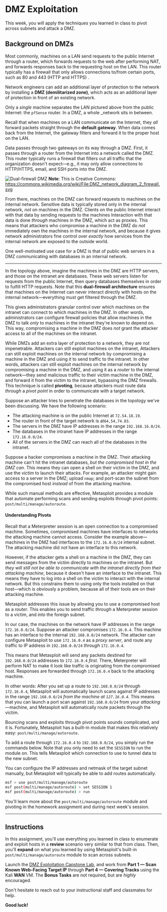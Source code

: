 # DMZ Exploitation
This week, you will apply the techniques you learned in class to pivot across subnets and attack a DMZ.

## Background on DMZs
Most commonly, machines on a LAN send requests to the public Internet through a router, which forwards requests to the web after performing NAT, and forwards responses back to the requesting host on the LAN. This router typically has a firewall that only allows connections to/from certain ports, such as 80 and 443 (HTTP and HTTPS) .

Network engineers can add an additional layer of protection to the network by installing a **DMZ (demilitarized zone)**, which acts as an additional layer of protection in front of an existing network.

Only a _single_ machine separates the LAN pictured above from the public Internet: the `pfSense` router. In a DMZ, a whole _network sits in between.

Recall that when machines on a LAN communicate on the Internet, they _all_ forward packets straight through the **default gateway**. When data comes back from the Internet, the gateway filters and forward it to the proper host on the LAN.

Data passes through two gateways on its way through a DMZ. First, it passes through a router from the Internet into a network called the DMZ.  This router typically runs a firewall that filters out all traffic that the organization doesn't expect—e.g., it may only allow connections to HTTP/HTTPS, email, and SSH ports into the DMZ.

  ![Dual-firewall DMZ](https://upload.wikimedia.org/wikipedia/commons/thumb/6/60/DMZ_network_diagram_2_firewall.svg/960px-DMZ_network_diagram_2_firewall.svg.png)
  **Note**: This is Creative Commons: https://commons.wikimedia.org/wiki/File:DMZ_network_diagram_2_firewall.svg

From there, machines on the DMZ can forward requests to machines on the  internal network. Sensitive data is typically stored only in the internal network, _not_ on machines in the DMZ. Clients on the public Internet interact with that data by sending requests to the machines Interaction with that data is done _through_ machines in the DMZ, which act as proxies. This means that attackers who compromise a machine in the DMZ do _not_ immediately own the machines in the internal network, and because it gives network administrators fine control over _exactly_ how services from the internal network are exposed to the outside world.

One well-motivated use case for a DMZ is that of public web servers in a DMZ communicating with databases in an internal network.

---

In the topology above, imagine the machines in the DMZ are HTTP servers, and those on the intranet are databases. These web servers listen for requests from the public Internet, then query databases themselves in order to fulfill HTTP requests. Note that this **dual-firewall architecture** ensures that machines on the Internet can never interact directly with hosts on the internal network—everything must get filtered through the DMZ.

This gives administrators granular control over which machines on the intranet can connect to which machines in the DMZ. In other words, administrators can configure firewall policies that allow machines in the DMZ to talk _only_ to machines in the intranet they're known to depend on. This way, compromising a machine in the DMZ does _not_ grant the attacker  access to all of the machines on the intranet.

While DMZs add an extra layer of protection to a network, they are not impenetrable. Attackers can still exploit machines on the intranet, Attackers can still exploit machines on the internal network by compromising a machine in the DMZ and using _it_ to send traffic to the intranet. In other words, attackers can still exploit machines on the internal network by compromising a machine in the DMZ, and using it as a _router_ to the internal network—they send malicious traffic to their victim machine in the DMZ, and forward it from the victim to the intranet, bypassing the DMZ firewalls. This technique is called **pivoting**, because attackers must route data _through_ a _pivot point_ in order to communicate with a target network.

Suppose an attacker tries to penetrate the databases in the topology we've been discussing. We have the following scenario:
- The attacking machine is on the public Internet at `72.54.18.19`.
- The router in front of the target network is at`64,54,74.83`.
- The servers in the DMZ have IP addresses in the range `192.168.16.0/24`.
- The databases in the intranet have IP addresses in the range `172.16.0.0/24`.
- All of the servers in the DMZ can reach all of the databases in the intranet.

Suppose a hacker compromises a machine in the DMZ. Their attacking machine can't hit the intranet databases, _but the compromised host in the DMZ can_. This means they can open a shell on their victim in the DMZ, and use the _victim_ to launch their attacks. For example, an attacker might gain access to a server in the DMZ; upload `nmap`; and port-scan the subnet from the compromised host _instead_ of from the attacking machine.

While such manual methods are effective, Metasploit provides a module that automate performing scans and sending exploits through pivot points: `post/multi/manage/autoroute`.

#### Understanding Pivots
Recall that a Meterpreter session is an open connection to a compromised machine. Sometimes, compromised machines have interfaces to networks the attacking machine cannot access. Consider the example above—machines in the DMZ had interfaces to the `172.16.0.0/24` internal subnet. The attacking machine did _not_ have an interface to this network.

However, if the attacker gets a shell on a machine in the DMZ, they can send messages from the victim directly to machines on the intranet. But _they will still not be able to communicate with the intranet directly from their attacking machine_, because it doesn't have an interface to the intranet. This means they have to log into a shell on the victim to interact with the internal network. But this constrains them to using only the tools installed on that host—which is obviously a problem, because all of their tools are on their attacking machine.

Metasploit addresses this issue by allowing you to use a compromised host as a _router_. This enables you to send traffic _through_ a Meterpreter session to a victim, and _into_ the foreign subnet.

In our case, the machines on the network have IP addresses in the range `172.16.0.0/24`. Suppose an attacker compromises `172.16.0.4`. This machine has an interface to the internal `192.168.0.0/24` network. The attacker can configure Metasploit to use `172.16.0.4` as a _proxy server_, and route any traffic to IP address in `192.168.0.0/24` _through_ `172.16.0.4`.

This means that Metasploit will send any packets destined for `192.168.0.0/24` addresses to `172.16.0.4` _first_. There, Meterpreter will perform NAT to make it look like traffic is originating from the compromised host. Responses are forwarded through `172.16.0.4` back to the attacking machine.

In other words: After you set up a route to `192.168.0.0/24` through `172.16.0.4`, Metasploit will automatically launch scans against IP addresses in the range `192.168.0.0/24` _from the machine at `127.16.0.4`_. This means that you can launch a port scan against `192.168.0.0/24` from your _attacking_—machine, and Metasploit will automatically route packets through the victim.

Bouncing scans and exploits through pivot points sounds complicated, and it is. Fortunately, Metasploit has a built-in module that makes this relatively easy: `post/multi/manage/autoroute`.

To add a route through `172.16.0.4` to `192.168.0.0/24`, you simply run the commands below. Note that you only need to set the `SESSION` to run the module on. This tells Metasploit which connection to use to tunnel data to the new subnet.

You can configure the IP addresses and netmask of the target subnet manually, but Metasploit will typically be able to add routes automatically.

  ```bash
  msf > use post/multi/manage/autoroute
  msf post(multi/manage/autoroute) > set SESSION 1
  msf post(multi/manage/autoroute) > run
  ```

You'll learn more about the `post/multi/manage/autoroute` module and pivoting in the homework assignment and during next week's session.

---
## Instructions
In this assignment, you'll use everything you learned in class to enumerate and exploit hosts in a **review** scenario very similar to that from class. Then, you'll **expand** on what you learned by using Metasploit's built-in `post/multi/manage/autoroute` module to scan across subnets.

Launch the [DMZ Exploitation Capstone Lab](https://cybrscore.learnondemand.net/Lab/23930), and work from **Part 1 — Scan Known Web-Facing Target IP** through **Part 4 — Covering Tracks** using the Kali **WAN** VM. The **Bonus Tasks** are not required, but are _highly_ encouraged.

Don't hesitate to reach out to your instructional staff and classmates for help.

**Good luck!**
